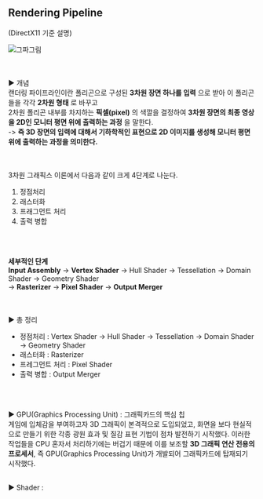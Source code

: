 ## Rendering Pipeline
(DirectX11 기준 설명)

![그파그림](https://user-images.githubusercontent.com/43705434/120768017-b6d1e380-c556-11eb-88f3-da376e874d4c.PNG)<br>
<br>
<br>

▶ 개념<br>
랜더링 파이프라인이란 폴리곤으로 구성된 **3차원 장면 하나를 입력** 으로 받아 이 폴리곤들을 각각 **2차원 형태** 로 바꾸고<br>
2차원 폴리곤 내부를 차지하는 **픽셀(pixel)** 의 색깔을 결정하여 **3차원 장면의 최종 영상을 2D인 모니터 평면 위에 출력하는 과정** 을 말한다.<br>
-> **즉 3D 장면의 입력에 대해서 기하학적인 표현으로 2D 이미지를 생성해 모니터 평면 위에 출력하는 과정을 의미한다.**<br>
<br>
<br>

3차원 그래픽스 이론에서 다음과 같이 크게 4단계로 나눈다.<br>
1. 정점처리<br>
2. 래스터화<br>
3. 프래그먼트 처리<br>
4. 출력 병합<br>
<br>
<br>

**세부적인 단계** <br>
**Input Assembly** -> **Vertex Shader** -> Hull Shader -> Tessellation -> Domain Shader -> Geometry Shader <br>
-> **Rasterizer** -> **Pixel Shader** -> **Output Merger** <br>
<br>
<br>

▶ 총 정리<br>
* 정점처리 : Vertex Shader -> Hull Shader -> Tessellation -> Domain Shader -> Geometry Shader<br>
* 래스터화 : Rasterizer<br>
* 프레그먼트 처리 : Pixel Shader<br>
* 출력 병합 : Output Merger<br>
<br>
<br>

▶ GPU(Graphics Processing Unit) : 그래픽카드의 핵심 칩<br>
게임에 입체감을 부여하고자 3D 그래픽이 본격적으로 도입되었고, 화면을 보다 현실적으로 만들기 위한 각종 광원 효과 및 질감 표현 기법이 점차 발전하기 시작했다.
이러한 작업들을 CPU 혼자서 처리하기에는 버겁기 때문에 이를 보조할 **3D 그래픽 연산 전용의 프로세서**, 즉 GPU(Graphics Processing Unit)가 개발되어 그래픽카드에 탑재되기 시작했다.
<br>
<br>

▶ Shader : 
